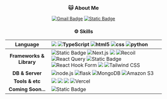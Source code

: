 <div align="center" />
  
### 🐱 About Me
[![Gmail Badge](https://img.shields.io/badge/Gmail-d14836?&logo=Gmail&logoColor=white&link=mailto:josephgs.koo@gmail.com)](mailto:josephgs.koo@gmail.com) [![Static Badge](https://img.shields.io/badge/Notion-%23000000?logo=notion&logoColor=white)](https://peppered-mammal-55a.notion.site/e1dac4c446264e44a21889dc9ab5455f)

### ⚙️ Skills
| **Language** | <img src="https://img.shields.io/badge/JavaScript-F7DF1E?style=flat&logo=JavaScript&logoColor=white" /> <img src="https://img.shields.io/badge/TypeScript-3178C6?logo=typescript&logoColor=white" alt="TypeScript"> <img src="https://img.shields.io/badge/HTML-%23E34F26?logo=html5&logoColor=white" alt="html5" /> <img src="https://img.shields.io/badge/CSS-%231572B6?logo=css3&logoColor=white" alt="css" /> <img src="https://img.shields.io/badge/Python-%233776AB?logo=python&logoColor=white" alt="python" />  |
| :---: | :--- |
| **Frameworks & Library** | ![Static Badge](https://img.shields.io/badge/React-%2361DAFB?logo=react&logoColor=white) <img src="https://img.shields.io/badge/Next.js-000000?logo=next.js&logoColor=white" alt="Next.js"> <img src="https://img.shields.io/badge/Redux-764ABC?style=flat&logo=Redux&logoColor=white" /> <img src="https://img.shields.io/badge/Recoil-764ABC?logo=recoil&logoColor=white" alt="Recoil"> <img src="https://img.shields.io/badge/React%20Query-FF4154?logo=react-query&logoColor=white" alt="React Query"> ![Static Badge](https://img.shields.io/badge/React--Router-%23CA4245?logo=reactrouter&logoColor=white) <img src="https://img.shields.io/badge/React%20Hook%20Form-EB4034?logo=react-hook-form&logoColor=white" alt="React Hook Form"> <img src="https://img.shields.io/badge/Styled--components-DB7093?style=flat&logo=styled-components&logoColor=white" /> <img src="https://img.shields.io/badge/Tailwind%20CSS-38B2AC?logo=tailwind-css&logoColor=white" alt="Tailwind CSS"> |
| **DB & Server** | <img src="https://img.shields.io/badge/Node.js-%23339933?logo=nodedotjs&logoColor=white" alt="node.js" /> <img src="https://img.shields.io/badge/Flask-%23000000?logo=flask&logoColor=white" alt="flask" /> <img src="https://img.shields.io/badge/MongoDB-47A248?logo=mongodb&logoColor=white" alt="MongoDB"> <img src="https://img.shields.io/badge/Amazon%20S3-569A31?logo=amazon-s3&logoColor=white" alt="Amazon S3"> |
| **Tools & etc** | <img src="https://img.shields.io/badge/Visual Studio Code-007ACC?style=flat&logo=Visual Studio Code&logoColor=white" /> <img src="https://img.shields.io/badge/Git-F05032?style=flat&logo=Git&logoColor=white" /> <img src="https://img.shields.io/badge/GitHub-181717?style=flat&logo=GitHub&logoColor=white" /> <img src="https://img.shields.io/badge/Vercel-000000?logo=vercel&logoColor=white" alt="Vercel"> |
| **Coming Soon...** | ![Static Badge](https://img.shields.io/badge/Three.js-%23000000?logo=threedotjs&logoColor=white) |

<!--
**josephgs-koo/josephgs-koo** is a ✨ _special_ ✨ repository because its `README.md` (this file) appears on your GitHub profile.

Here are some ideas to get you started:

- 🔭 I’m currently working on ...
- 🌱 I’m currently learning ...
- 👯 I’m looking to collaborate on ...
- 🤔 I’m looking for help with ...
- 💬 Ask me about ...
- 📫 How to reach me: ...
- 😄 Pronouns: ...
- ⚡ Fun fact: ...
-->
